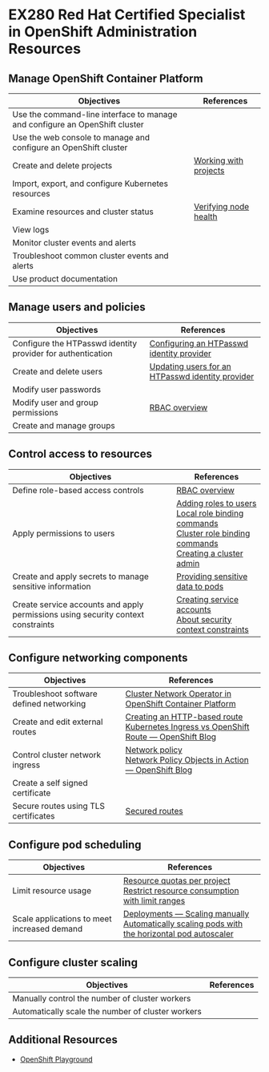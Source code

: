 # EX280 Red Hat Certified Specialist in OpenShift Administration Resources

## Manage OpenShift Container Platform

| Objectives | References |
| --- | --- |
| Use the command-line interface to manage and configure an OpenShift cluster |  |
| Use the web console to manage and configure an OpenShift cluster |  |
| Create and delete projects | [Working with projects](https://docs.openshift.com/container-platform/4.6/applications/projects/working-with-projects.html) |
| Import, export, and configure Kubernetes resources |  |
| Examine resources and cluster status | [Verifying node health](https://docs.openshift.com/container-platform/4.6/support/troubleshooting/verifying-node-health.html) |
| View logs |  |
| Monitor cluster events and alerts |  |
| Troubleshoot common cluster events and alerts |  |
| Use product documentation |  |

## Manage users and policies

| Objectives | References |
| --- | --- |
| Configure the HTPasswd identity provider for authentication | [Configuring an HTPasswd identity provider](https://access.redhat.com/documentation/en-us/openshift_container_platform/4.6/html/authentication_and_authorization/configuring-identity-providers#configuring-htpasswd-identity-provider) |
| Create and delete users | [Updating users for an HTPasswd identity provider](https://access.redhat.com/documentation/en-us/openshift_container_platform/4.6/html/authentication_and_authorization/configuring-identity-providers#identity-provider-htpasswd-update-users_configuring-htpasswd-identity-provider) |
| Modify user passwords |  |
| Modify user and group permissions | [RBAC overview](https://access.redhat.com/documentation/en-us/openshift_container_platform/4.6/html-single/authentication_and_authorization/index#authorization-overview_using-rbac) |
| Create and manage groups |  |

## Control access to resources

| Objectives | References |
| --- | --- |
| Define role-based access controls | [RBAC overview](https://access.redhat.com/documentation/en-us/openshift_container_platform/4.6/html-single/authentication_and_authorization/index#authorization-overview_using-rbac) |
| Apply permissions to users | [Adding roles to users](https://access.redhat.com/documentation/en-us/openshift_container_platform/4.6/html-single/authentication_and_authorization/index#adding-roles_using-rbac)<br />[Local role binding commands](https://access.redhat.com/documentation/en-us/openshift_container_platform/4.6/html-single/authentication_and_authorization/index#local-role-binding-commands_using-rbac)<br />[Cluster role binding commands](https://access.redhat.com/documentation/en-us/openshift_container_platform/4.6/html-single/authentication_and_authorization/index#cluster-role-binding-commands_using-rbac)<br />[Creating a cluster admin](https://access.redhat.com/documentation/en-us/openshift_container_platform/4.6/html-single/authentication_and_authorization/index#creating-cluster-admin_using-rbac)
| Create and apply secrets to manage sensitive information | [Providing sensitive data to pods](https://access.redhat.com/documentation/en-us/openshift_container_platform/4.6/html-single/nodes/index#nodes-pods-secrets) |
| Create service accounts and apply permissions using security context constraints | [Creating service accounts](https://access.redhat.com/documentation/en-us/openshift_container_platform/4.6/html-single/authentication_and_authorization/index#service-accounts-managing_using-service-accounts)<br />[About security context constraints](https://access.redhat.com/documentation/en-us/openshift_container_platform/4.6/html-single/authentication_and_authorization/index#security-context-constraints-about_configuring-internal-oauth) |

## Configure networking components

| Objectives | References |
| --- | --- |
| Troubleshoot software defined networking | [Cluster Network Operator in OpenShift Container Platform](https://access.redhat.com/documentation/en-us/openshift_container_platform/4.6/html-single/networking/index#cluster-network-operator) |
| Create and edit external routes | [Creating an HTTP-based route](https://access.redhat.com/documentation/en-us/openshift_container_platform/4.6/html-single/networking/index#nw-creating-a-route_route-configuration)<br />[Kubernetes Ingress vs OpenShift Route — OpenShift Blog](https://cloud.redhat.com/blog/kubernetes-ingress-vs-openshift-route) |
| Control cluster network ingress | [Network policy](https://access.redhat.com/documentation/en-us/openshift_container_platform/4.6/html-single/networking/index#network-policy)<br />[Network Policy Objects in Action — OpenShift Blog](https://cloud.redhat.com/blog/network-policy-objects-action) |
| Create a self signed certificate |  |
| Secure routes using TLS certificates | [Secured routes](https://access.redhat.com/documentation/en-us/openshift_container_platform/4.6/html-single/networking/index#configuring-default-certificate) |

## Configure pod scheduling

| Objectives | References |
| --- | --- |
| Limit resource usage | [Resource quotas per project](https://access.redhat.com/documentation/en-us/openshift_container_platform/4.6/html-single/applications/index#quotas-setting-per-project)<br />[Restrict resource consumption with limit ranges](https://access.redhat.com/documentation/en-us/openshift_container_platform/4.6/html-single/nodes/index#nodes-cluster-limit-ranges) |
| Scale applications to meet increased demand | [Deployments — Scaling manually](https://access.redhat.com/documentation/en-us/openshift_container_platform/4.6/html/applications/deployments#deployments-scaling-manually_deployment-operations)<br />[Automatically scaling pods with the horizontal pod autoscaler](https://access.redhat.com/documentation/en-us/openshift_container_platform/4.6/html-single/nodes/index#nodes-pods-autoscaling) |

## Configure cluster scaling
| Objectives | References |
| --- | --- |
| Manually control the number of cluster workers |  |
| Automatically scale the number of cluster workers |  |

## Additional Resources

- [OpenShift Playground](https://www.katacoda.com/courses/openshift/playgrounds/openshift47)